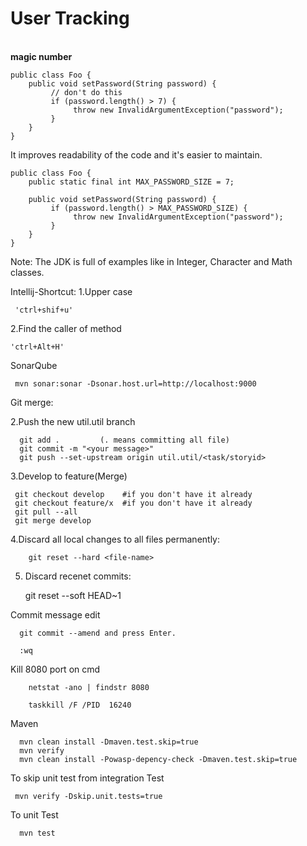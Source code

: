 # User Tracking 
   <br>
    <b>magic number</b>
    
    public class Foo {
        public void setPassword(String password) {
             // don't do this
             if (password.length() > 7) {
                  throw new InvalidArgumentException("password");
             }
        }
    }
    
   It improves readability of the code and it's easier to maintain.
   
    public class Foo {
        public static final int MAX_PASSWORD_SIZE = 7;
    
        public void setPassword(String password) {
             if (password.length() > MAX_PASSWORD_SIZE) {
                  throw new InvalidArgumentException("password");
             }
        }
    }
   Note:
    The JDK is full of examples like in Integer, Character and Math classes.
  
  Intellij-Shortcut:
   1.Upper case
     
     'ctrl+shif+u'
   2.Find the caller of method
   
    'ctrl+Alt+H'
   
   SonarQube
     
     mvn sonar:sonar -Dsonar.host.url=http://localhost:9000
     
   Git merge:   

   2.Push the new util.util branch
      
      git add .         (. means committing all file)
      git commit -m "<your message>"
      git push --set-upstream origin util.util/<task/storyid>
     
      
   3.Develop to feature(Merge)
     
     git checkout develop    #if you don't have it already
     git checkout feature/x  #if you don't have it already
     git pull --all
     git merge develop
   
   
   4.Discard all local changes to all files permanently:
        
        git reset --hard <file-name>
        
   5. Discard recenet commits:
   
        
        git reset --soft HEAD~1
      
  
   Commit message edit
   
      git commit --amend and press Enter.
      
      :wq
       
       

       
Kill 8080 port on cmd

        netstat -ano | findstr 8080
        
        taskkill /F /PID  16240
  Maven
  
      mvn clean install -Dmaven.test.skip=true  
      mvn verify
      mvn clean install -Powasp-depency-check -Dmaven.test.skip=true
   To skip unit test from integration Test       
     
     mvn verify -Dskip.unit.tests=true
     
   To unit Test       
      
      mvn test
